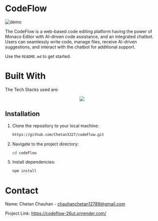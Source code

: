 <!-- ABOUT THE PROJECT -->
# CodeFlow
![demo](https://res.cloudinary.com/dd3movaim/image/upload/v1702733780/saovxl8wv7otdtmjpvg0.png)

The CodeFlow is a web-based code editing platform having the power of Monaco Editor with AI-driven code assistance, and an integrated chatbot. 
Users can seamlessly write code, manage files, receive AI-driven suggestions, and interact with the chatbot for additional support.

Use the `README.md` to get started.

<!-- BUILT WITH -->
# Built With

The Tech Stacks used are:

<div align="center">
  <a href="https://skillicons.dev">
      <img src="https://skillicons.dev/icons?i=react,tailwindcss,fastapi,langchain" />
  </a>
</div>

## Installation

1. Clone the repository to your local machine:

   ```bash
   https://github.com/Chetan3327/codeFlow.git
   ```
2. Navigate to the project directory:

   ```bash
   cd codeFlow
   ```
3. Install dependencies:

   ```bash
   npm install
   ```

<!-- CONTACT -->
# Contact

Name: Chetan Chauhan - chauhanchetan12789@gmail.com

Project Link: https://codeflow-26ut.onrender.com/
